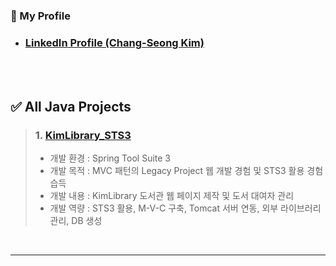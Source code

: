 ### 🎁 My Profile
- ### [LinkedIn Profile (Chang-Seong Kim)](https://www.linkedin.com/in/chang-seong-kim-7826142a0/)

<br>
<br>

<!-- Contents -->
## ✅ All Java Projects
> ### 1. [KimLibrary_STS3](https://github.com/Kim-src/Spring/tree/main/1.%20Spring%20Framework/Book%20Rental%20Service%20Web)
> - 개발 환경 : Spring Tool Suite 3
> - 개발 목적 : MVC 패턴의 Legacy Project 웹 개발 경험 및 STS3 활용 경험 습득
> - 개발 내용 : KimLibrary 도서관 웹 페이지 제작 및 도서 대여자 관리
> - 개발 역량 : STS3 활용, M-V-C 구축, Tomcat 서버 연동, 외부 라이브러리 관리, DB 생성

<br>

***

<br>
<br>
<br>
